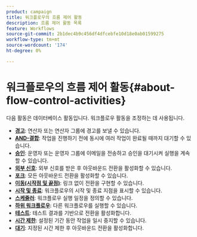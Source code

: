 ```yaml
---
product: campaign
title: 워크플로우의 흐름 제어 활동
description: 흐름 제어 활동 목록
feature: Workflows
source-git-commit: 2b1dec4b9c456df4dfcebfe10d18e0ab01599275
workflow-type: tm+mt
source-wordcount: '174'
ht-degree: 0%

---
```


# 워크플로우의 흐름 제어 활동{#about-flow-control-activities}

다음 활동은 데이터베이스 활동입니다. 워크플로우 활동을 조정하는 데 사용됩니다.

* **[경고](alert.md)**: 연산자 또는 연산자 그룹에 경고를 보낼 수 있습니다.
* **[AND-결합](and-join.md)**: 작업을 진행하기 전에 동시에 여러 작업이 완료될 때까지 대기할 수 있습니다.
* **[승인](approval.md)**: 운영자 또는 운영자 그룹에 이메일을 전송하고 승인을 대기시켜 실행을 계속할 수 있습니다.
* **[외부 신호](external-signal.md)**: 외부 신호를 받은 후 아웃바운드 전환을 활성화할 수 있습니다.
* **[포크](fork.md)**: 모든 아웃바운드 전환을 활성화할 수 있습니다.
* **[이동(시작점 및 끝점)](jump--start-point-and-end-point-.md)**: 링크 없이 전환을 구현할 수 있습니다.
* **[시작 및 종료](start-and-end.md)**: 워크플로우의 시작 및 종료 지점을 표시할 수 있습니다.
* **[스케줄러](scheduler.md)**: 워크플로우 실행 일정을 정의할 수 있습니다.
* **[하위 워크플로우](sub-workflow.md)**: 다른 워크플로우를 실행할 수 있습니다.
* **[테스트](test.md)**: 테스트 결과를 기반으로 전환을 활성화합니다.
* **[시간 제한](time-constraint.md)**: 설정된 기간 동안 작업을 일시 중지할 수 있습니다.
* **[대기](wait.md)**: 지정된 시간 제한 후 아웃바운드 전환을 활성화합니다.
<!--* **Task**: lets you configure task execution. Refer to the [Task](task.md) section.-->
